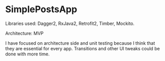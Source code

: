# SimplePostsApp
Libraries used: Dagger2, RxJava2, Retrofit2, Timber, Mockito.

Architecture: MVP

I have focused on architecture side and unit testing because I think that they are essential for every app. Transitions and other UI tweaks could be done with more time. 

